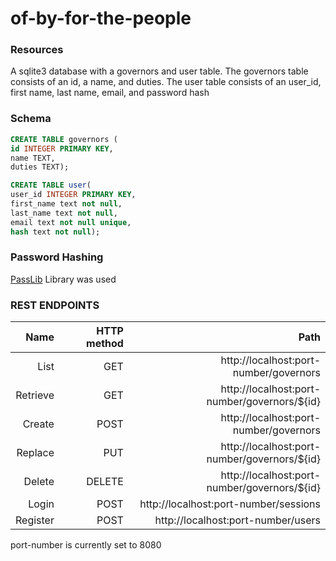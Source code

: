 # of-by-for-the-people 
### Resources
A sqlite3 database with a governors and user table.
The governors table consists of an id, a name, and duties.
The user table consists of an user_id, first name, last name, email, and password hash

### Schema
```sql
CREATE TABLE governors (
id INTEGER PRIMARY KEY,
name TEXT,
duties TEXT);

CREATE TABLE user(
user_id INTEGER PRIMARY KEY,
first_name text not null,
last_name text not null,
email text not null unique,
hash text not null);
```

### Password Hashing
[PassLib](https://passlib.readthedocs.io/en/stable/#) Library was used

### REST ENDPOINTS
|     Name | HTTP method |                                         Path |
| -------: | ----------: | -------------------------------------------: |
|     List |         GET |       http://localhost:port-number/governors |
| Retrieve |         GET | http://localhost:port-number/governors/${id} |
|   Create |        POST |       http://localhost:port-number/governors |
|  Replace |         PUT | http://localhost:port-number/governors/${id} |
|   Delete |      DELETE | http://localhost:port-number/governors/${id} |
|    Login |        POST |        http://localhost:port-number/sessions |
| Register |        POST |           http://localhost:port-number/users |

port-number is currently set to 8080
